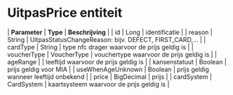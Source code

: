 ---
---

# UitpasPrice entiteit

| **Parameter** | **Type** | **Beschrijving** |
| id | Long | identificatie |
| reason | String | UitpasStatusChangeReason: bijv. DEFECT, FIRST_CARD,…​ |
| cardType | String | type nfc drager waarvoor de prijs geldig is |
| voucherType | VoucherType | vouchertype waarvoor de prijs geldig is |
| ageRange |  | leeftijd waarvoor de prijs geldig is |
| kansenstatuut | Boolean | prijs geldig voor MIA |
| useWhenAgeUnknown | Boolean | prijs geldig wanneer leeftijd onbekend |
| price | BigDecimal | prijs |
| cardSystem | CardSystem | kaartsysteem waarvoor de prijs geldig is |

